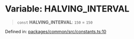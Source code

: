# Variable: HALVING\_INTERVAL

> `const` **HALVING\_INTERVAL**: `150` = `150`

Defined in: [packages/common/src/constants.ts:10](https://github.com/dcdpr/did-btcr2-js/blob/4a717493e735221d072999f212891939f4de3f23/packages/common/src/constants.ts#L10)
